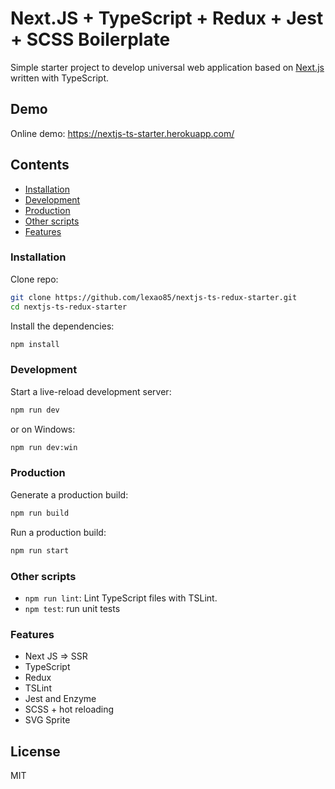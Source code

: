 # Next.JS + TypeScript + Redux + Jest + SCSS Boilerplate
Simple starter project to develop universal web application based on [Next.js](https://github.com/zeit/next.js/) written with TypeScript. 

## Demo
Online demo: https://nextjs-ts-starter.herokuapp.com/

## Contents

- [Installation](#installation)
- [Development](#development)
- [Production](#production)
- [Other scripts](#other-scripts)
- [Features](#features)

### Installation
Clone repo: 
```sh
git clone https://github.com/lexao85/nextjs-ts-redux-starter.git
cd nextjs-ts-redux-starter
```

Install the dependencies:
```sh
npm install
```

### Development
Start a live-reload development server:
```sh
npm run dev
```
or on Windows:
```sh
npm run dev:win
```

### Production
Generate a production build:
```sh
npm run build
```
Run a production build:
```sh
npm run start
```

### Other scripts
- `npm run lint`: Lint TypeScript files with TSLint.  
- `npm test`: run unit tests  

### Features
- Next JS => SSR
- TypeScript
- Redux
- TSLint  
- Jest and Enzyme  
- SCSS + hot reloading
- SVG Sprite

## License
MIT

